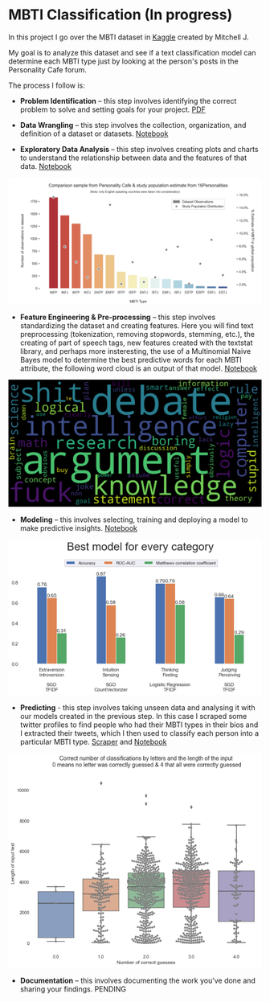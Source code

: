 MBTI Classification (In progress)
================================

In this project I go over the MBTI dataset in [Kaggle](https://www.kaggle.com/datasnaek/mbti-type) created by Mitchell J.

My goal is to analyze this dataset and see if a text classification model can determine each MBTI type just by looking at the person's posts in the Personality Cafe forum.

The process I follow is:
* **Problem Identification** – this step involves identifying the correct problem to solve and setting goals for your project. [PDF](https://github.com/DSJourney/MBTI/blob/master/reports/0.%20Problem%20Identification/Problem%20Identification%20-%20MBTI.pdf)


* **Data Wrangling** – this step involves the collection, organization, and definition of a dataset or datasets. [Notebook](https://nbviewer.jupyter.org/github/DSJourney/MBTI/blob/master/notebooks/1.%20Data%20Wrangling/MBTI_Data_Wrangling.ipynb)


* **Exploratory Data Analysis** – this step involves creating plots and charts to understand the relationship between data and the features of that data. [Notebook](https://nbviewer.jupyter.org/github/DSJourney/MBTI/blob/master/notebooks/2.%20EDA/MBTI_EDA_Clean.ipynb)

![Image of EDA](https://github.com/DSJourney/MBTI/blob/master/notebooks/2.%20EDA/Figures/countplot_types_comparison_population.png)


* **Feature Engineering & Pre-processing** – this step involves standardizing the dataset and creating features. Here you will find text preprocessing (tokenization, removing stopwords, stemming, etc.), the creating of part of speech tags, new features created with the textstat library, and perhaps more insteresting, the use of a Multinomial Naive Bayes model to determine the best predictive words for each MBTI attribute, the following word cloud is an output of that model. [Notebook](https://nbviewer.jupyter.org/github/DSJourney/MBTI/blob/master/notebooks/3.%20Feature%20Engineering%20and%20Pre-processing/Preprocessing.ipynb)

<p align="center"><img src="https://github.com/DSJourney/MBTI/blob/master/notebooks/3.%20Feature%20Engineering%20and%20Pre-processing/img/T_words_word_cloud.png" width="700"></p>


* **Modeling** – this involves selecting, training and deploying a model to make predictive insights. [Notebook](https://nbviewer.jupyter.org/github/DSJourney/MBTI/blob/master/notebooks/4.%20Modeling/Modeling_Results.ipynb)

<p align="center"><img src="https://github.com/DSJourney/MBTI/blob/master/notebooks/4.%20Modeling/img/Final_Models.png" width="700"></p>

* **Predicting** - this step involves taking unseen data and analysing it with our models created in the previous step. In this case I scraped some twitter profiles to find people who had their MBTI types in their bios and I extracted their tweets, which I then used to classify each person into a particular MBTI type. [Scraper](https://nbviewer.jupyter.org/github/DSJourney/MBTI/blob/master/notebooks/5.%20Predicting/Twitter_MBTI_Scraper.ipynb) and [Notebook](https://nbviewer.jupyter.org/github/DSJourney/MBTI/blob/master/notebooks/5.%20Predicting/Predicting.ipynb)

<p align="center"><img src="https://github.com/DSJourney/MBTI/blob/master/notebooks/5.%20Predicting/img/length_tweet_corpus_vs_correct_guesses.png" width="700"></p>


* **Documentation** – this involves documenting the work you’ve done and sharing your findings. PENDING
